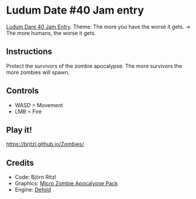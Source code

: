 # Ludum Date #40 Jam entry
[Ludum Dare 40 Jam Entry](https://ldjam.com/events/ludum-dare/40). Theme: The more you have the worse it gets. -> The more humans, the worse it gets.

## Instructions
Protect the survivors of the zombie apocalypse. The more survivors the more zombies will spawn.

## Controls
* WASD = Movement
* LMB = Fire

## Play it!
https://britzl.github.io/Zombies/

## Credits
* Code: Björn Ritzl
* Graphics: [Micro Zombie Apocalypse Pack](https://momeg.itch.io/zombie-apocalypse-asset-pack)
* Engine: [Defold](https://www.defold.com)
